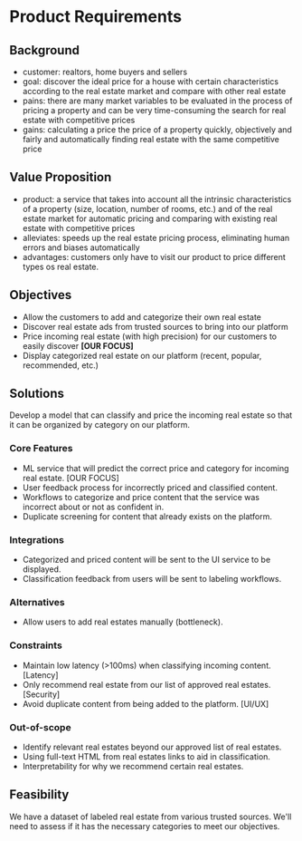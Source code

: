 # Product Requirements

## Background 
- customer: realtors, home buyers and sellers
- goal: discover the ideal price for a house with certain characteristics according to the real estate market and compare with other real estate
- pains: there are many market variables to be evaluated in the process of pricing a property and can be very time-consuming the search for real estate with competitive prices
- gains: calculating a price the price of a property quickly, objectively and fairly and automatically finding real estate with the same competitive price

## Value Proposition

- product: a service that takes into account all the intrinsic characteristics of a property (size, location, number of rooms, etc.) and of the real estate market for automatic pricing and comparing with existing real estate with competitive prices
- alleviates: speeds up the real estate pricing process, eliminating human errors and biases automatically
- advantages: customers only have to visit our product to price different types os real estate.

## Objectives

- Allow the customers to add and categorize their own real estate
- Discover real estate ads from trusted sources to bring into our platform
- Price incoming real estate (with high precision) for our customers to easily discover **[OUR FOCUS]**
- Display categorized real estate on our platform (recent, popular, recommended, etc.)

## Solutions

Develop a model that can classify and price the incoming real estate so that it can be organized by category on our platform.

### Core Features

 - ML service that will predict the correct price and category for incoming real estate. [OUR FOCUS]
 - User feedback process for incorrectly priced and classified content. 
 - Workflows to categorize and price content that the service was incorrect about or not as confident in. 
 - Duplicate screening for content that already exists on the platform.

### Integrations

- Categorized and priced content will be sent to the UI service to be displayed.
- Classification feedback from users will be sent to labeling workflows.

### Alternatives

- Allow users to add real estates manually (bottleneck).

### Constraints

- Maintain low latency (>100ms) when classifying incoming content. [Latency]
- Only recommend real estate from our list of approved real estates. [Security]
- Avoid duplicate content from being added to the platform. [UI/UX]

### Out-of-scope

- Identify relevant real estates beyond our approved list of real estates.
- Using full-text HTML from real estates links to aid in classification.
- Interpretability for why we recommend certain real estates.

## Feasibility

We have a dataset of labeled real estate from various trusted sources. We'll need to assess if it has the necessary categories to meet our objectives.